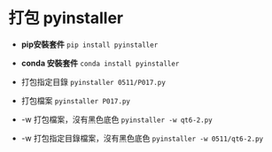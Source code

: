 # 打包 pyinstaller 

* **pip安裝套件**
`pip install pyinstaller`

* **conda 安裝套件**
`conda install pyinstaller`

* 打包指定目錄
`pyinstaller 0511/P017.py`

* 打包檔案
`pyinstaller P017.py`

* -w 打包檔案，沒有黑色底色
`pyinstaller -w qt6-2.py`

* -w 打包指定目錄檔案，沒有黑色底色
`pyinstaller -w 0511/qt6-2.py`

